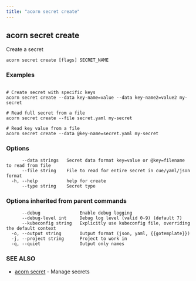```yaml
---
title: "acorn secret create"
---
```

## acorn secret create

Create a secret

```
acorn secret create [flags] SECRET_NAME
```

### Examples

```

# Create secret with specific keys
acorn secret create --data key-name=value --data key-name2=value2 my-secret

# Read full secret from a file
acorn secret create --file secret.yaml my-secret

# Read key value from a file
acorn secret create --data @key-name=secret.yaml my-secret
```

### Options

```
      --data strings   Secret data format key=value or @key=filename to read from file
      --file string    File to read for entire secret in cue/yaml/json format
  -h, --help           help for create
      --type string    Secret type
```

### Options inherited from parent commands

```
      --debug               Enable debug logging
      --debug-level int     Debug log level (valid 0-9) (default 7)
      --kubeconfig string   Explicitly use kubeconfig file, overriding the default context
  -o, --output string       Output format (json, yaml, {{gotemplate}})
  -j, --project string      Project to work in
  -q, --quiet               Output only names
```

### SEE ALSO

* [acorn secret](acorn_secret.md)	 - Manage secrets

